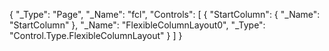 {
	"_Type": "Page",
	"_Name": "fcl",
	"Controls": [
		{
			"StartColumn": {
				"_Name": "StartColumn"
			},
			"_Name": "FlexibleColumnLayout0",
			"_Type": "Control.Type.FlexibleColumnLayout"
		}
	]
}